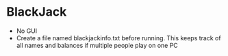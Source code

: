 # BlackJack

- No GUI
- Create a file named blackjackinfo.txt before running. This keeps track of all names and balances if multiple people play on one PC
